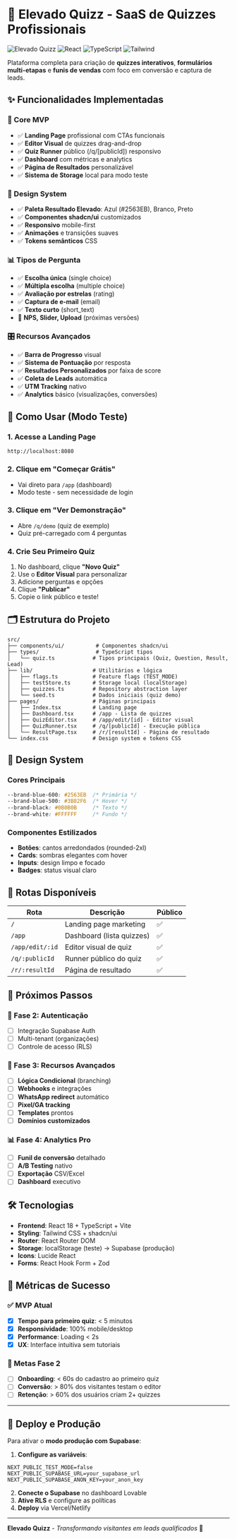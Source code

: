 # 🚀 Elevado Quizz - SaaS de Quizzes Profissionais

![Elevado Quizz](https://img.shields.io/badge/Status-MVP%20Funcional-brightgreen)
![React](https://img.shields.io/badge/React-18.3.1-blue)
![TypeScript](https://img.shields.io/badge/TypeScript-Ready-blue)
![Tailwind](https://img.shields.io/badge/Tailwind-CSS-blue)

Plataforma completa para criação de **quizzes interativos**, **formulários multi-etapas** e **funis de vendas** com foco em conversão e captura de leads.

## ✨ Funcionalidades Implementadas

### 🎯 Core MVP
- ✅ **Landing Page** profissional com CTAs funcionais
- ✅ **Editor Visual** de quizzes drag-and-drop
- ✅ **Quiz Runner** público (/q/[publicId]) responsivo
- ✅ **Dashboard** com métricas e analytics
- ✅ **Página de Resultados** personalizável
- ✅ **Sistema de Storage** local para modo teste

### 🎨 Design System
- ✅ **Paleta Resultado Elevado**: Azul (#2563EB), Branco, Preto
- ✅ **Componentes shadcn/ui** customizados
- ✅ **Responsivo** mobile-first
- ✅ **Animações** e transições suaves
- ✅ **Tokens semânticos** CSS

### 📊 Tipos de Pergunta
- ✅ **Escolha única** (single choice)
- ✅ **Múltipla escolha** (multiple choice)  
- ✅ **Avaliação por estrelas** (rating)
- ✅ **Captura de e-mail** (email)
- ✅ **Texto curto** (short_text)
- 🔄 **NPS, Slider, Upload** (próximas versões)

### 🎛️ Recursos Avançados
- ✅ **Barra de Progresso** visual
- ✅ **Sistema de Pontuação** por resposta
- ✅ **Resultados Personalizados** por faixa de score
- ✅ **Coleta de Leads** automática
- ✅ **UTM Tracking** nativo
- ✅ **Analytics** básico (visualizações, conversões)

## 🚦 Como Usar (Modo Teste)

### 1. Acesse a Landing Page
```
http://localhost:8080
```

### 2. Clique em "Começar Grátis"
- Vai direto para `/app` (dashboard)
- Modo teste - sem necessidade de login

### 3. Clique em "Ver Demonstração"  
- Abre `/q/demo` (quiz de exemplo)
- Quiz pré-carregado com 4 perguntas

### 4. Crie Seu Primeiro Quiz
1. No dashboard, clique **"Novo Quiz"**
2. Use o **Editor Visual** para personalizar
3. Adicione perguntas e opções
4. Clique **"Publicar"** 
5. Copie o link público e teste!

## 🗂️ Estrutura do Projeto

```
src/
├── components/ui/          # Componentes shadcn/ui
├── types/                  # TypeScript tipos
│   └── quiz.ts            # Tipos principais (Quiz, Question, Result, Lead)
├── lib/                   # Utilitários e lógica
│   ├── flags.ts           # Feature flags (TEST_MODE)
│   ├── testStore.ts       # Storage local (localStorage)
│   ├── quizzes.ts         # Repository abstraction layer
│   └── seed.ts            # Dados iniciais (quiz demo)
├── pages/                 # Páginas principais
│   ├── Index.tsx          # Landing page
│   ├── Dashboard.tsx      # /app - Lista de quizzes
│   ├── QuizEditor.tsx     # /app/edit/[id] - Editor visual
│   ├── QuizRunner.tsx     # /q/[publicId] - Execução pública
│   └── ResultPage.tsx     # /r/[resultId] - Página de resultado
└── index.css              # Design system e tokens CSS
```

## 🎨 Design System

### Cores Principais
```css
--brand-blue-600: #2563EB  /* Primária */
--brand-blue-500: #3B82F6  /* Hover */
--brand-black: #0B0B0B     /* Texto */
--brand-white: #FFFFFF     /* Fundo */
```

### Componentes Estilizados
- **Botões**: cantos arredondados (rounded-2xl)
- **Cards**: sombras elegantes com hover
- **Inputs**: design limpo e focado
- **Badges**: status visual claro

## 📱 Rotas Disponíveis

| Rota | Descrição | Público |
|------|-----------|---------|
| `/` | Landing page marketing | ✅ |
| `/app` | Dashboard (lista quizzes) | ✅ |
| `/app/edit/:id` | Editor visual de quiz | ✅ |
| `/q/:publicId` | Runner público do quiz | ✅ |
| `/r/:resultId` | Página de resultado | ✅ |

## 🔧 Próximos Passos

### 🔐 Fase 2: Autenticação
- [ ] Integração Supabase Auth
- [ ] Multi-tenant (organizações)
- [ ] Controle de acesso (RLS)

### 🎯 Fase 3: Recursos Avançados
- [ ] **Lógica Condicional** (branching)
- [ ] **Webhooks** e integrações
- [ ] **WhatsApp redirect** automático
- [ ] **Pixel/GA tracking** 
- [ ] **Templates** prontos
- [ ] **Domínios customizados**

### 📊 Fase 4: Analytics Pro
- [ ] **Funil de conversão** detalhado
- [ ] **A/B Testing** nativo
- [ ] **Exportação** CSV/Excel
- [ ] **Dashboard** executivo

## 🛠️ Tecnologias

- **Frontend**: React 18 + TypeScript + Vite
- **Styling**: Tailwind CSS + shadcn/ui
- **Router**: React Router DOM
- **Storage**: localStorage (teste) → Supabase (produção)
- **Icons**: Lucide React
- **Forms**: React Hook Form + Zod

## 🎯 Métricas de Sucesso

### ✅ MVP Atual
- [x] **Tempo para primeiro quiz**: < 5 minutos
- [x] **Responsividade**: 100% mobile/desktop
- [x] **Performance**: Loading < 2s
- [x] **UX**: Interface intuitiva sem tutoriais

### 🎯 Metas Fase 2
- [ ] **Onboarding**: < 60s do cadastro ao primeiro quiz
- [ ] **Conversão**: > 80% dos visitantes testam o editor
- [ ] **Retenção**: > 60% dos usuários criam 2+ quizzes

---

## 🚀 Deploy e Produção

Para ativar o **modo produção com Supabase**:

1. **Configure as variáveis**:
```env
NEXT_PUBLIC_TEST_MODE=false
NEXT_PUBLIC_SUPABASE_URL=your_supabase_url
NEXT_PUBLIC_SUPABASE_ANON_KEY=your_anon_key
```

2. **Conecte o Supabase** no dashboard Lovable
3. **Ative RLS** e configure as políticas
4. **Deploy** via Vercel/Netlify

---

**Elevado Quizz** - *Transformando visitantes em leads qualificados* 🎯